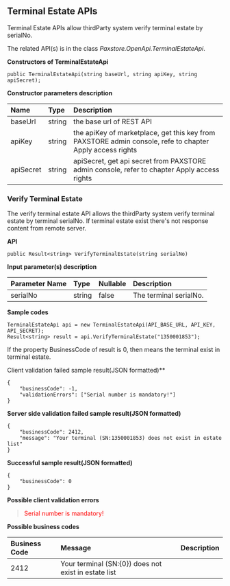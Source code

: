 ## Terminal Estate APIs

Terminal Estate APIs allow thirdParty system verify terminal estate by serialNo.

The related API(s) is in the class *Paxstore.OpenApi.TerminalEstateApi*.   

**Constructors of TerminalEstateApi**

```
public TerminalEstateApi(string baseUrl, string apiKey, string apiSecret);
```

**Constructor parameters description**

|Name|Type|Description|
|:----|:----|:----|
|baseUrl|string|the base url of REST API|
|apiKey|string|the apiKey of marketplace, get this key from PAXSTORE admin console, refe to chapter Apply access rights|
|apiSecret|string|apiSecret, get api secret from PAXSTORE admin console, refer to chapter Apply access rights|


### Verify Terminal Estate  

The verify terminal estate API allows the thirdParty system verify terminal estate by terminal serialNo.
If terminal estate exist there's not response content from remote server. 

**API**

```
public Result<string> VerifyTerminalEstate(string serialNo)
```


**Input parameter(s) description**

|Parameter Name|Type|Nullable|Description|
|:---|:---|:---|:---|
|serialNo|string|false|The terminal serialNo.|


**Sample codes**

```
TerminalEstateApi api = new TerminalEstateApi(API_BASE_URL, API_KEY, API_SECRET);
Result<string> result = api.VerifyTerminalEstate("1350001853");
```

If the property BusinessCode of result is 0, then means the terminal exist in terminal estate.

Client validation failed sample result(JSON formatted)**

```
{
	"businessCode": -1,
	"validationErrors": ["Serial number is mandatory!"]
}
```

**Server side validation failed sample result(JSON formatted)**

```
{
	"businessCode": 2412,
	"message": "Your terminal (SN:1350001853) does not exist in estate list"
}
```

**Successful sample result(JSON formatted)**

```
{
	"businessCode": 0
}
```

**Possible client validation errors**

> <font color=red>Serial number is mandatory!</font>  

**Possible business codes**

|Business Code|Message|Description|
|:---|:---|:---|
|2412|Your terminal (SN:{0}) does not exist in estate list|&nbsp;|